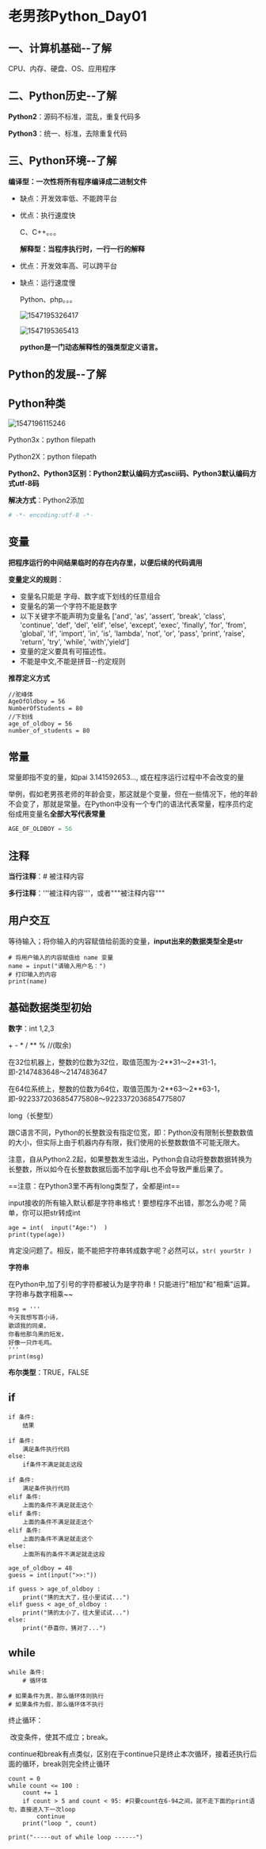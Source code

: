 # 老男孩Python_Day01

## 一、计算机基础--了解	

   CPU、内存、硬盘、OS、应用程序	

## 二、Python历史--了解

   **Python2**：源码不标准，混乱，重复代码多

   **Python3**：统一、标准，去除重复代码

## 三、Python环境--了解

   **编译型：一次性将所有程序编译成二进制文件**

- 缺点：开发效率低、不能跨平台

- 优点：执行速度快

     C、C++。。。

   **解释型：当程序执行时，一行一行的解释**

-  优点：开发效率高、可以跨平台

-  缺点：运行速度慢

     Python、php。。。

   ![1547195326417](C:\Users\galaxy\AppData\Roaming\Typora\typora-user-images\1547195326417.png)

   ![1547195365413](C:\Users\galaxy\AppData\Roaming\Typora\typora-user-images\1547195365413.png)

   **python是一门动态解释性的强类型定义语言。**

## Python的发展--了解

## Python种类

   ![1547196115246](C:\Users\galaxy\AppData\Roaming\Typora\typora-user-images\1547196115246.png)

   Python3x：python filepath

   Python2X：python filepath

   **Python2、Python3区别：Python2默认编码方式ascii码、Python3默认编码方式utf-8码**

   **解决方式**：Python2添加
```python
# -*- encoding:utf-8 -*-
```
## 变量

   **把程序运行的中间结果临时的存在内存里，以便后续的代码调用**

   **变量定义的规则**：

   - 变量名只能是 字母、数字或下划线的任意组合
   - 变量名的第一个字符不能是数字
   - 以下关键字不能声明为变量名
     ['and', 'as', 'assert', 'break', 'class', 'continue', 'def', 'del', 'elif', 'else', 'except', 'exec', 'finally', 'for', 'from', 'global', 'if', 'import', 'in', 'is', 'lambda', 'not', 'or', 'pass', 'print', 'raise', 'return', 'try', 'while', 'with','yield']
   - 变量的定义要具有可描述性。
   - 不能是中文,不能是拼音--约定规则

   **推荐定义方式**

   ```
//驼峰体
AgeOfOldboy = 56
NumberOfStudents = 80
//下划线
age_of_oldboy = 56
number_of_students = 80
   ```

## 常量

常量即指不变的量，如pai 3.141592653..., 或在程序运行过程中不会改变的量

举例，假如老男孩老师的年龄会变，那这就是个变量，但在一些情况下，他的年龄不会变了，那就是常量。在Python中没有一个专门的语法代表常量，程序员约定俗成用变量名**全部大写代表常量**

   ```python
AGE_OF_OLDBOY = 56
   ```

## 注释

**当行注释**：# 被注释内容

**多行注释**：'''被注释内容'''，或者"""被注释内容"""

## 用户交互

等待输入；将你输入的内容赋值给前面的变量，**input出来的数据类型全是str**

```
# 将用户输入的内容赋值给 name 变量
name = input("请输入用户名：")
# 打印输入的内容
print(name)
```

## 基础数据类型初始

**数字**：int 1,2,3

 \+ - \* /  \** % //(取余)

在32位机器上，整数的位数为32位，取值范围为-2\**31～2\**31-1，即-2147483648～2147483647

在64位系统上，整数的位数为64位，取值范围为-2\**63～2\**63-1，即-9223372036854775808～9223372036854775807

long（长整型）

跟C语言不同，Python的长整数没有指定位宽，即：Python没有限制长整数数值的大小，但实际上由于机器内存有限，我们使用的长整数数值不可能无限大。

注意，自从Python2.2起，如果整数发生溢出，Python会自动将整数数据转换为长整数，所以如今在长整数数据后面不加字母L也不会导致严重后果了。

==注意：在Python3里不再有long类型了，全都是int==

input接收的所有输入默认都是字符串格式！要想程序不出错，那怎么办呢？简单，你可以把str转成int

```
age = int(  input("Age:")  )
print(type(age))
```

肯定没问题了。相反，能不能把字符串转成数字呢？必然可以，`str( yourStr )`

**字符串**

在Python中,加了引号的字符都被认为是字符串！只能进行"相加"和"相乘"运算。字符串与数字相乘~~

```
msg = '''
今天我想写首小诗，
歌颂我的同桌，
你看他那乌黑的短发，
好像一只炸毛鸡。
'''
print(msg)
```

**布尔类型**：TRUE，FALSE

## if

```
if 条件:
	结果
```

```
if 条件:
    满足条件执行代码
else:
    if条件不满足就走这段
```

```
if 条件:
    满足条件执行代码
elif 条件:
    上面的条件不满足就走这个
elif 条件:
    上面的条件不满足就走这个
elif 条件:
    上面的条件不满足就走这个    
else:
    上面所有的条件不满足就走这段
```

```
age_of_oldboy = 48
guess = int(input(">>:"))

if guess > age_of_oldboy :
    print("猜的太大了，往小里试试...")
elif guess < age_of_oldboy :
    print("猜的太小了，往大里试试...")
else:
    print("恭喜你，猜对了...")
```

## while

```
while 条件:   
    # 循环体
 
# 如果条件为真，那么循环体则执行
# 如果条件为假，那么循环体不执行
```

终止循环：

​		改变条件，使其不成立；break。

​		continue和break有点类似，区别在于continue只是终止本次循环，接着还执行后面的循环，break则完全终止循环

```
count = 0
while count <= 100 : 
    count += 1
    if count > 5 and count < 95: #只要count在6-94之间，就不走下面的print语句，直接进入下一次loop
        continue 
    print("loop ", count)
 
print("-----out of while loop ------")
```

